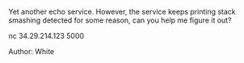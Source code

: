 Yet another echo service. However, the service keeps printing stack smashing detected for some reason, can you help me figure it out?

nc 34.29.214.123 5000

Author: White


